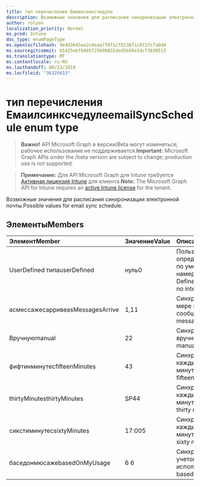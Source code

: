 ```yaml
---
title: тип перечисления Емаилсинксчедуле
description: Возможные значения для расписания синхронизации электронной почты.
author: rolyon
localization_priority: Normal
ms.prod: Intune
doc_type: enumPageType
ms.openlocfilehash: 9e4d3645ea2c0eaa7f8f1cf8138f1c0727cfa0d8
ms.sourcegitcommit: b5425ebf648572569b032ded5b56e1dcf3830515
ms.translationtype: MT
ms.contentlocale: ru-RU
ms.lasthandoff: 08/13/2019
ms.locfileid: "36325633"
---
```

# <a name="emailsyncschedule-enum-type"></a><span data-ttu-id="3e984-103">тип перечисления Емаилсинксчедуле</span><span class="sxs-lookup"><span data-stu-id="3e984-103">emailSyncSchedule enum type</span></span>

> <span data-ttu-id="3e984-104">**Важно!** API Microsoft Graph в версии/Beta могут изменяться; рабочее использование не поддерживается.</span><span class="sxs-lookup"><span data-stu-id="3e984-104">**Important:** Microsoft Graph APIs under the /beta version are subject to change; production use is not supported.</span></span>

> <span data-ttu-id="3e984-105">**Примечание:** Для API Microsoft Graph для Intune требуется [Активная лицензия Intune](https://go.microsoft.com/fwlink/?linkid=839381) для клиента.</span><span class="sxs-lookup"><span data-stu-id="3e984-105">**Note:** The Microsoft Graph API for Intune requires an [active Intune license](https://go.microsoft.com/fwlink/?linkid=839381) for the tenant.</span></span>

<span data-ttu-id="3e984-106">Возможные значения для расписания синхронизации электронной почты.</span><span class="sxs-lookup"><span data-stu-id="3e984-106">Possible values for email sync schedule.</span></span>

## <a name="members"></a><span data-ttu-id="3e984-107">Элементы</span><span class="sxs-lookup"><span data-stu-id="3e984-107">Members</span></span>
|<span data-ttu-id="3e984-108">Элемент</span><span class="sxs-lookup"><span data-stu-id="3e984-108">Member</span></span>|<span data-ttu-id="3e984-109">Значение</span><span class="sxs-lookup"><span data-stu-id="3e984-109">Value</span></span>|<span data-ttu-id="3e984-110">Описание</span><span class="sxs-lookup"><span data-stu-id="3e984-110">Description</span></span>|
|:---|:---|:---|
|<span data-ttu-id="3e984-111">UserDefined типа</span><span class="sxs-lookup"><span data-stu-id="3e984-111">userDefined</span></span>|<span data-ttu-id="3e984-112">нуль</span><span class="sxs-lookup"><span data-stu-id="3e984-112">0</span></span>|<span data-ttu-id="3e984-113">Пользователь определен, значение по умолчанию, без намерения.</span><span class="sxs-lookup"><span data-stu-id="3e984-113">User Defined, default value, no intent.</span></span>|
|<span data-ttu-id="3e984-114">асмессажесарриве</span><span class="sxs-lookup"><span data-stu-id="3e984-114">asMessagesArrive</span></span>|<span data-ttu-id="3e984-115">1,1</span><span class="sxs-lookup"><span data-stu-id="3e984-115">1</span></span>|<span data-ttu-id="3e984-116">Синхронизация по мере поступления сообщений.</span><span class="sxs-lookup"><span data-stu-id="3e984-116">Sync as messages arrive.</span></span>|
|<span data-ttu-id="3e984-117">Вручную</span><span class="sxs-lookup"><span data-stu-id="3e984-117">manual</span></span>|<span data-ttu-id="3e984-118">2</span><span class="sxs-lookup"><span data-stu-id="3e984-118">2</span></span>|<span data-ttu-id="3e984-119">Синхронизация вручную.</span><span class="sxs-lookup"><span data-stu-id="3e984-119">Sync manually.</span></span>|
|<span data-ttu-id="3e984-120">фифтинминутес</span><span class="sxs-lookup"><span data-stu-id="3e984-120">fifteenMinutes</span></span>|<span data-ttu-id="3e984-121">4</span><span class="sxs-lookup"><span data-stu-id="3e984-121">3</span></span>|<span data-ttu-id="3e984-122">Синхронизация каждые пятнадцать минут.</span><span class="sxs-lookup"><span data-stu-id="3e984-122">Sync every fifteen minutes.</span></span>|
|<span data-ttu-id="3e984-123">thirtyMinutes</span><span class="sxs-lookup"><span data-stu-id="3e984-123">thirtyMinutes</span></span>|<span data-ttu-id="3e984-124">SP4</span><span class="sxs-lookup"><span data-stu-id="3e984-124">4</span></span>|<span data-ttu-id="3e984-125">Синхронизация каждые 30 минут.</span><span class="sxs-lookup"><span data-stu-id="3e984-125">Sync every thirty minutes.</span></span>|
|<span data-ttu-id="3e984-126">сикстиминутес</span><span class="sxs-lookup"><span data-stu-id="3e984-126">sixtyMinutes</span></span>|<span data-ttu-id="3e984-127">17:00</span><span class="sxs-lookup"><span data-stu-id="3e984-127">5</span></span>|<span data-ttu-id="3e984-128">Синхронизация каждые 60 минут.</span><span class="sxs-lookup"><span data-stu-id="3e984-128">Sync every sixty minutes.</span></span>|
|<span data-ttu-id="3e984-129">баседонмюсаже</span><span class="sxs-lookup"><span data-stu-id="3e984-129">basedOnMyUsage</span></span>|<span data-ttu-id="3e984-130">6 </span><span class="sxs-lookup"><span data-stu-id="3e984-130">6</span></span>|<span data-ttu-id="3e984-131">Синхронизация с учетом использования.</span><span class="sxs-lookup"><span data-stu-id="3e984-131">Sync based on my usage.</span></span>|



